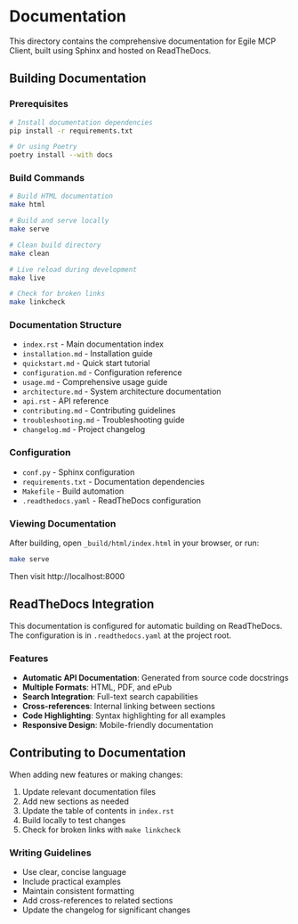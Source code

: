 # Documentation

This directory contains the comprehensive documentation for Egile MCP Client, built using Sphinx and hosted on ReadTheDocs.

## Building Documentation

### Prerequisites

```bash
# Install documentation dependencies
pip install -r requirements.txt

# Or using Poetry
poetry install --with docs
```

### Build Commands

```bash
# Build HTML documentation
make html

# Build and serve locally
make serve

# Clean build directory
make clean

# Live reload during development
make live

# Check for broken links
make linkcheck
```

### Documentation Structure

- `index.rst` - Main documentation index
- `installation.md` - Installation guide
- `quickstart.md` - Quick start tutorial
- `configuration.md` - Configuration reference
- `usage.md` - Comprehensive usage guide
- `architecture.md` - System architecture documentation
- `api.rst` - API reference
- `contributing.md` - Contributing guidelines
- `troubleshooting.md` - Troubleshooting guide
- `changelog.md` - Project changelog

### Configuration

- `conf.py` - Sphinx configuration
- `requirements.txt` - Documentation dependencies
- `Makefile` - Build automation
- `.readthedocs.yaml` - ReadTheDocs configuration

### Viewing Documentation

After building, open `_build/html/index.html` in your browser, or run:

```bash
make serve
```

Then visit http://localhost:8000

## ReadTheDocs Integration

This documentation is configured for automatic building on ReadTheDocs. The configuration is in `.readthedocs.yaml` at the project root.

### Features

- **Automatic API Documentation**: Generated from source code docstrings
- **Multiple Formats**: HTML, PDF, and ePub
- **Search Integration**: Full-text search capabilities
- **Cross-references**: Internal linking between sections
- **Code Highlighting**: Syntax highlighting for all examples
- **Responsive Design**: Mobile-friendly documentation

## Contributing to Documentation

When adding new features or making changes:

1. Update relevant documentation files
2. Add new sections as needed
3. Update the table of contents in `index.rst`
4. Build locally to test changes
5. Check for broken links with `make linkcheck`

### Writing Guidelines

- Use clear, concise language
- Include practical examples
- Maintain consistent formatting
- Add cross-references to related sections
- Update the changelog for significant changes
